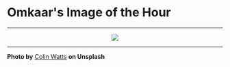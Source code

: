 # Omkaar's Image of the Hour

---

<div align="center">

<a href="https://unsplash.com/photos/mountains-reflect-beautifully-on-the-calm-waters-surface-YAhAtPA3R5s">
  <img src="https://images.unsplash.com/photo-1750779941037-b3cbfde22acb?crop=entropy&cs=tinysrgb&fit=max&fm=jpg&ixid=M3w3NjA2Nzh8MHwxfHJhbmRvbXx8fHx8fHx8fDE3NTI2MDYwMDB8&ixlib=rb-4.1.0&q=80&w=1080" style="max-width:100%; height:auto;">
</a>



</div>

---

**Photo by** [Colin Watts](https://unsplash.com/@colinwatts) **on Unsplash**
